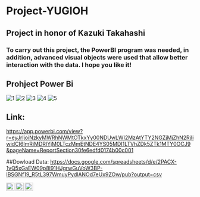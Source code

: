 # Project-YUGIOH
## Project in honor of Kazuki Takahashi
### To carry out this project, the PowerBI program was needed, in addition, advanced visual objects were used that allow better interaction with the data. I hope you like it!

## Prohject Power Bi

![1](https://user-images.githubusercontent.com/107339963/217089716-39f36656-87e2-4238-af74-ce4bde7cf888.png)
![2](https://user-images.githubusercontent.com/107339963/217089726-41002d33-70f6-441e-8cc8-8d9d101ead41.PNG)
![3](https://user-images.githubusercontent.com/107339963/217089742-b52761cf-0b07-4327-abcd-6adde187e709.PNG)
![4](https://user-images.githubusercontent.com/107339963/217089753-4c7e1e7d-b812-4077-8df2-2344f7a2b5fa.PNG)
![5](https://user-images.githubusercontent.com/107339963/217089766-63c39847-974a-4616-b606-f596d863d878.png)


## Link:
https://app.powerbi.com/view?r=eyJrIjoiNzkyMWRhNWMtOTkxYy00NDUwLWI2MzAtYTY2NGZjMjZhN2RjIiwidCI6ImRiMDRlYjM0LTczMmEtNDE4YS05MDI1LTVhZDk5ZTk1MTY0OCJ9&pageName=ReportSection30fe6edfd0174b00c001

##Dowload Data:
https://docs.google.com/spreadsheets/d/e/2PACX-1vQ5xGaEW09p8l91HJgrwGuVoW3BP-lBSGNf19_R5tL397WmuyPydlANOd7eUx9ZOw/pub?output=csv

<a href="https://www.instagram.com/angelocastilloperz/">
  <img align="left" alt="Abhishek's Instagram" width="22px" src="https://raw.githubusercontent.com/hussainweb/hussainweb/main/icons/instagram.png" />
</a>
<a href="https://twitter.com/AngeloCasell">
  <img align="left" alt="Abhishek Naidu | Twitter" width="22px" src="https://raw.githubusercontent.com/peterthehan/peterthehan/master/assets/twitter.svg" />
</a>
<a href="https://www.linkedin.com/in/castilloperz/">
  <img align="left" alt="Abhishek's LinkedIN" width="22px" src="https://raw.githubusercontent.com/peterthehan/peterthehan/master/assets/linkedin.svg" />
</a>
